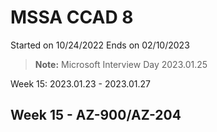 # MSSA CCAD 8

Started on 10/24/2022 
Ends on 02/10/2023

>**Note:** Microsoft Interview Day 2023.01.25

Week 15: 2023.01.23 - 2023.01.27

## Week 15 - AZ-900/AZ-204